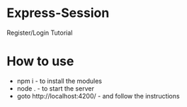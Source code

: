 # Express-Session
Register/Login Tutorial

# How to use
* npm i - to install the modules
* node . - to start the server
* goto http://localhost:4200/ - and follow the instructions